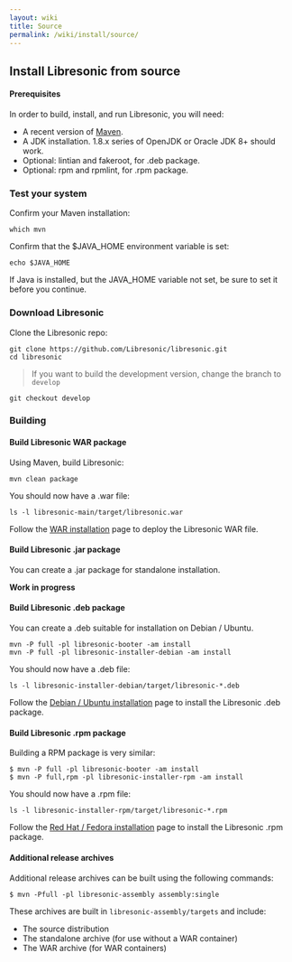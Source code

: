 ```yaml
---
layout: wiki
title: Source
permalink: /wiki/install/source/
---
```

## Install Libresonic from source

#### Prerequisites

In order to build, install, and run Libresonic, you will need:
* A recent version of [Maven](http://maven.apache.org/).
* A JDK installation. 1.8.x series of OpenJDK or Oracle JDK 8+ should work.
* Optional: lintian and fakeroot, for .deb package.
* Optional: rpm and rpmlint, for .rpm package.

### Test your system

Confirm your Maven installation:

```
which mvn
```

Confirm that the $JAVA_HOME environment variable is set:

```
echo $JAVA_HOME
```

If Java is installed, but the JAVA_HOME variable not set, be sure to set it before you continue.

### Download Libresonic

Clone the Libresonic repo:

```
git clone https://github.com/Libresonic/libresonic.git
cd libresonic
```

> If you want to build the development version, change the branch to `develop`
```
git checkout develop
```

### Building

#### Build Libresonic WAR package

Using Maven, build Libresonic:

```
mvn clean package
```

You should now have a .war file:

```
ls -l libresonic-main/target/libresonic.war
```

Follow the [WAR installation](/wiki/install/war) page to deploy the Libresonic WAR file.

#### Build Libresonic .jar package

You can create a .jar package for standalone installation.

**Work in progress**

#### Build Libresonic .deb package

You can create a .deb suitable for installation on Debian / Ubuntu.

```
mvn -P full -pl libresonic-booter -am install
mvn -P full -pl libresonic-installer-debian -am install
```

You should now have a .deb file:

```
ls -l libresonic-installer-debian/target/libresonic-*.deb
```

Follow the [Debian / Ubuntu installation](/wiki/install/deb) page to install the Libresonic .deb package.

#### Build Libresonic .rpm package

Building a RPM package is very similar:

```
$ mvn -P full -pl libresonic-booter -am install
$ mvn -P full,rpm -pl libresonic-installer-rpm -am install
```

You should now have a .rpm file:

```
ls -l libresonic-installer-rpm/target/libresonic-*.rpm
```

Follow the [Red Hat / Fedora installation](/wiki/install/rpm) page to install the Libresonic .rpm package.

#### Additional release archives

Additional release archives can be built using the following commands:

```
$ mvn -Pfull -pl libresonic-assembly assembly:single
```

These archives are built in `libresonic-assembly/targets` and include:

* The source distribution
* The standalone archive (for use without a WAR container)
* The WAR archive (for WAR containers)
